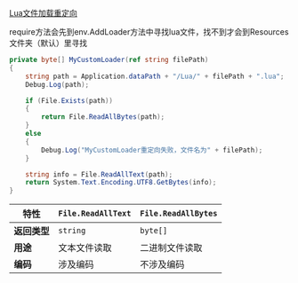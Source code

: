 [Lua文件加载重定向](file:///D:/Obsidian%20Unity/Unity/%E7%83%AD%E6%9B%B4%E6%96%B0%E6%96%B9%E6%A1%88/Assets/Scripts/CSCallLua/Lesson2_Loader.cs)

require方法会先到env.AddLoader方法中寻找lua文件，找不到才会到Resources文件夹（默认）里寻找

```cs
private byte[] MyCustomLoader(ref string filePath)
{
    string path = Application.dataPath + "/Lua/" + filePath + ".lua";
    Debug.Log(path);

    if (File.Exists(path))
    {
        return File.ReadAllBytes(path);
    }
    else
    {
        Debug.Log("MyCustomLoader重定向失败，文件名为" + filePath);
    }

    string info = File.ReadAllText(path);
    return System.Text.Encoding.UTF8.GetBytes(info);
}
```

| 特性       | `File.ReadAllText` | `File.ReadAllBytes` |
| -------- | ------------------ | ------------------- |
| **返回类型** | `string`           | `byte[]`            |
| **用途**   | 文本文件读取             | 二进制文件读取             |
| **编码**   | 涉及编码               | 不涉及编码               |



